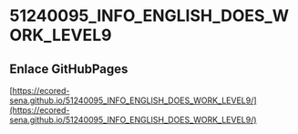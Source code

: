 # **51240095_INFO_ENGLISH_DOES_WORK_LEVEL9**

## **Enlace GitHubPages**

[https://ecored-sena.github.io/51240095_INFO_ENGLISH_DOES_WORK_LEVEL9/](https://ecored-sena.github.io/51240095_INFO_ENGLISH_DOES_WORK_LEVEL9/)

#
